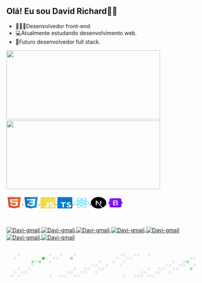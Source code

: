 ## Olá! Eu sou David Richard✌🏽

- 👨🏽‍💻Desenvolvedor front-end.
- 💻Atualmente estudando desenvolvimento web.
- 🔋Futuro desenvolvedor full stack.

<div>
<a href="https://github.com/Davirichard">
  <img height = "180em" width="400" src = "https://github-readme-stats.vercel.app/api?username=Davirichard&show_icons=true&theme=dark&include_all_commits=true&count_private=true" />
  <img height = "180em" width="400" src = "https://github-readme-stats.vercel.app/api/top-langs/?username=Davirichard&layout=compact&langs_count=7&theme=dark" />
</div>
  
  <div style="display: inline_block"><br>
  <img align="center" alt="Davi-HTML" height="30" width="40" src="https://raw.githubusercontent.com/devicons/devicon/master/icons/html5/html5-original.svg">
  <img align="center" alt="Davi-CSS" height="30" width="40" src="https://raw.githubusercontent.com/devicons/devicon/master/icons/css3/css3-original.svg">
  <img align="center" alt="Davi-Js" height="30" width="40" src="https://raw.githubusercontent.com/devicons/devicon/master/icons/javascript/javascript-plain.svg">
  <img align="center" alt="Davi-Ts" height="30" width="40" src="https://raw.githubusercontent.com/devicons/devicon/master/icons/typescript/typescript-plain.svg">
  <img align="center" alt="Davi-React" height="30" width="40" src="https://raw.githubusercontent.com/devicons/devicon/master/icons/react/react-original.svg">
  <img align="center" alt="Davi-Python" height="30" width="40" src="https://raw.githubusercontent.com/devicons/devicon/master/icons/nextjs/nextjs-original.svg">
   <img align="center" alt="Davi-Csharp" height="30" width="40" src="https://raw.githubusercontent.com/devicons/devicon/master/icons/bootstrap/bootstrap-original.svg">
</div>
  
  ##
  
  <div style = "display: inline_block"> <br>
<img align ="center" alt="Davi-gmail" height = "30" width = "100" src="https://img.shields.io/badge/Gmail-D14836?style=for-the-badge&logo=gmail&logoColor=white">
<img align ="center" alt="Davi-gmail" height = "30" width = "100" src="https://img.shields.io/badge/Discord-7289DA?style=for-the-badge&logo=discord&logoColor=white">
<img align ="center" alt="Davi-gmail" height = "30" width = "100" src="https://img.shields.io/badge/Twitch-9146FF?style=for-the-badge&logo=twitch&logoColor=white">
<img align ="center" alt="Davi-gmail" height = "30" width = "100" src="https://img.shields.io/badge/Telegram-2CA5E0?style=for-the-badge&logo=telegram&logoColor=white">
<img align ="center" alt="Davi-gmail" height = "30" width = "100" src="https://img.shields.io/badge/LinkedIn-0077B5?style=for-the-badge&logo=linkedin&logoColor=white">
<img align ="center" alt="Davi-gmail" height = "30" width = "100" src="https://img.shields.io/badge/Instagram-E4405F?style=for-the-badge&logo=instagram&logoColor=white">
<img align ="center" alt="Davi-gmail" height = "30" width = "100" src="https://img.shields.io/badge/Twitter-1DA1F2?style=for-the-badge&logo=twitter&logoColor=white">
</div>

  
  <svg viewBox="-16 -32 880 192" width="880" height="192" xmlns="http://www.w3.org/2000/svg"><desc>Gerado com https://github .com/Platane/snk</desc><style>@keyframes c0{1,4%{fill:var(--c1)}1,42%,to{fill:var(--ce)}}@keyframes c1{56,17% {fill:var(--c2)}56,19%,to{fill:var(--ce)}}@keyframes c2{57,94%{fill:var(--c3)}57,96%,to{fill:var( --ce)}}@keyframes c3{2,46%{fill:var(--c1)}2,48%,to{fill:var(--ce)}}@keyframes c4{57,59%{fill:var(-- c2)}57,61%,to{fill:var(--ce)}}@keyframes c5{8,82%{fill:var(--c1)}8,84%,to{fill:var(--ce)}}@ frames-chave c6{3,52%{fill:var(--c1)}3,54%,to{fill:var(--ce)}}@keyframes c7{3,17%{fill:var(--c1)}3,19%,to {fill:var(--ce)}}@keyframes c8{3,88%{fill:var(--c1)}3,9%,to{fill:var(--ce)}}@keyframes c9{61,12%{fill :var(--c3)}61,14%,to{preencher:var(--ce)}}@quadros-chave ca{4,58%{preencher:var(--c1)}4,6%,to{fill:var(--ce)}}@keyframes cb{5,64%{fill:var(--c1)}5,66%,to{fill:var(--ce )}}@keyframes cc{6%{fill:var(--c1)}6,02%,to{fill:var(--ce)}}@keyframes cd{53,35%{fill:var(--c2)} 53,37%,to{fill:var(--ce)}}@keyframes ce{94,34%{fill:var(--c4)}94,36%,to{fill:var(--ce)}}@keyframes cf{ 51,58%{fill:var(--c2)}51,6%,to{fill:var(--ce)}}@keyframes cg{13,42%{fill:var(--c1)}13,44%,to{preencher: var(--ce)}}@keyframes ch{19,78%{fill:var(--c1)}19,8%,to{fill:var(--ce)}}@keyframes ci{19,42%{fill:var( --c1)}19,44%,to{fill:var(--ce)}}@keyframes cj{66,07%{fill:var(--c3)}66,09%,to{fill:var(--ce)} }@keyframes ck{14,83%{fill:var(--c1)}14,85%,to{fill:var(--ce)}}@keyframes cl{16,95%{fill:var(--c1)}16,97% ,to{fill:var(--ce)}}@keyframes cm{45,22%{fill:var(--c2)}45,24%,to{fill:var(--ce)}}@keyframes cn{41,69% {fill:var(--c2)}41,71%,to{fill:var(--ce)}}@keyframes co{73,49%{fill:var(--c3)}73,51%,to{fill:var(--ce)}}@keyframes cp{73,13%{fill:var(--c3)}73,15%,to{fill:var(--ce )}}@keyframes cq{31,09%{fill:var(--c1)}31,11%,to{fill:var(--ce)}}@keyframes cr{36,74%{fill:var(--c2)} 36,76%,to{fill:var(--ce)}}@keyframes cs{36,03%{fill:var(--c2)}36,05%,to{fill:var(--ce)}}@keyframes ct{ 35,68%{fill:var(--c1)}35,7%,to{fill:var(--ce)}}@keyframes cu{78,44%{fill:var(--c3)}78,46%,to{preencher: var(--ce)}}@keyframes cv{33,56%{fill:var(--c1)}33,58%,to{fill:var(--ce)}}@keyframes cw{34,62%{fill:var( --c1)}34,64%,to{fill:var(--ce)}}@keyframes u0{1,4%{transform:scale(0,1)}1,42%,2,46%{transform:scale(.06,1 )}2,48%,3,17%{transform:scale(.11,1)}3,19%,3,52%{transform:scale(.17,1)}3,54%,3,88%{transform:scale(.22,1)} 3,9%,4,58%{transform:scale(.28,1)}4,6%,5,64%{transform:scale(.33,1)}5,66%,6%{transform:scale(.39,1)}6,02% ,8,82%{transform:scale(.44,1)}13,42%,8.84%{transform:scale(.5,1)}13,44%,14,83%{transform:scale(.56,1)}14,85%,16,95%{transform:scale(.61,1)}16,97%,19,42% {transform:scale(.67,1)}19,44%,19,78%{transform:scale(.72,1)}19,8%,31,09%{transform:scale(.78,1)}31,11%,33,56%{transform :scale(.83,1)}33,58%,34,62%{transform:scale(.89,1)}34,64%,35,68%{transform:scale(.94,1)}35,7%,to{transform:scale( 1,1)}}@keyframes u1{36,03%{transform:scale(0,1)}36,05%,36,74%{transform:scale(.13,1)}36,76%,41,69%{transform:scale(.25 ,1)}41,71%,45,22%{transform:scale(.38,1)}45,24%,51,58%{transform:scale(.5,1)}51,6%,53,35%{transform:scale(.63,1) )}53,37%,56,17%{transform:scale(.75,1)}56,19%,57,59%{transform:scale(.88,1)}57,61%,to{transform:scale(1,1)}}@ quadros-chave u2{57,94%{transform:scale(0,1)}57,96%,61,12%{transform:scale(.17,1)}61,14%,66,07%{transform:scale(.33,1)}66,09%, 73,13%{transform:scale(.5,1)}73,15%,73,49%{transform:scale(.67,1)}73,51%,78,44%{transform:scale(.83,1)}78,46%,to{transform:scale(1,1)}}@keyframes u3{94,34%{transform:scale( 0,1)}94,36%,to{transform:scale(1,1)}}@keyframes s0{0%,99,65%{transform:translate(0,-16px)},35%{transform:translate(0, 0)},71%{transform:translate(16px,0)}1,77%{transform:translate(16px,48px)}3,18%{transform:translate(80px,48px)}3,53%{transform:translate(80px,32px) )}4,59%,54,06%{transform:translate(128px,32px)}6,01%{transform:translate(128px,96px)}6,36%{transform:translate(112px,96px)}7,77%{transform:translate(112px, 32px)}8,83%{transform:translate(64px,32px)}9,19%{transform:translate(64px,48px)}13,07%{transform:translate(240px,48px)}13,43%{transform:translate(240px,64px) }14,13%{transform:translate(272px,64px)}14,49%{transform:translate(272px,80px)}16,25%{transform:translate(352px,80px)}17,67%{transform:translate(352px,16px)}19 .43%{transform:translate(272px,16px)}19,79%{transform:translate(272px,0)}29,68%{transform:translate(720px,0)}31,1%{transform:translate(720px,64px)}32,16% ,36,4%{transform:translate(768px,64px)}32,51%{transform:translate(768px,48px)}33,22%{transform:translate(800px,48px)}33,57%,78.09%{transform:translate(800px,32px) )}33,92%{transform:translate(816px,32px)}34,63%{transform:translate(816px,64px)}34,98%{transform:translate(800px,64px)}35,34%{transform:translate(800px,80px)} 35,69%{transform:translate(784px,80px)}36,04%{transform:translate(784px,64px)}36,75%{transform:translate(768px,80px)}37,1%{transform:translate(752px,80px)}37,46% {transform:translate(752px,64px)}41,34%{transform:translate(576px,64px)}41,7%{transform:translate(576px,48px)}44,88%{transform:translate(432px,48px)}45,23%{transform :translate(432px,64px)}45,58%{transform:translate(416px,64px)}45,94%{transform:translate(416px,48px)}51,24%{transform:translate(176px,48px)}51,59%{transform:translate(176px,64px)}51,94%{transform:translate(160px,64px) }53%{transform:translate(160px,16px)}53,71%{transform:translate(128px,16px)}56,18%{transform:translate(32px,32px)}56,54%{transform:translate(32px,48px)}56,89 %{transform:translate(48px,48px)}57,6%{transform:translate(48px,80px)}57,95%{transform:translate(32px,80px)}58,3%{transform:translate(32px,64px)}60,07%{ transform:translate(112px,64px)}61,13%{transform:translate(112px,16px)}65,02%{transform:translate(288px,16px)}66,08%{transform:translate(288px,64px)}72,79%{transform: translate(592px,64px)}73,5%{transform:translate(592px,32px)}78,45%{transform:translate(800px,16px)}92,93%{transform:translate(144px,16px)}94,35%{transform:translate( 144px,80px)}95,41%{transform:translate(96px,80px)}96.47%{transform:translate(96px,32px)}97,53%{transform:translate(48px,32px)}98,59%{transform:translate(48px,-16px)}}@keyframes s1{0%,99.65%{transform: translate(16px,-16px)}.35%{transform:translate(0,-16px)}.71%{transform:translate(0,0)}1.06%{transform:translate(16px,0)}2.12%{ transform:translate(16px,48px)}3,53%{transform:translate(80px,48px)}3,89%{transform:translate(80px,32px)}4,95%,54.42%{transform:translate(128px,32px)}6,36% {transform:translate(128px,96px)}6,71%{transform:translate(112px,96px)}8,13%{transform:translate(112px,32px)}9,19%{transform:translate(64px,32px)}9,54%{transform :translate(64px,48px)}13,43%{transform:translate(240px,48px)}13,78%{transform:translate(240px,64px)}14,49%{transform:translate(272px,64px)}14,84%{transform:translate (272px,80px)}16,61%{transform:translate(352px,80px)}18,02%{transform:translate(352px,16px)}19.79%{transform:translate(272px,16px)}20,14%{transform:translate(272px,0)}30,04%{transform:translate(720px,0)}31,45%{transform:translate(720px,64px)}32,51% ,36,75%{transform:translate(768px,64px)}32,86%{transform:translate(768px,48px)}33,57%{transform:translate(800px,48px)}33,92%,78.45%{transform:translate(800px,32px) )}34,28%{transform:translate(816px,32px)}34,98%{transform:translate(816px,64px)}35,34%{transform:translate(800px,64px)}35,69%{transform:translate(800px,80px)} 36,04%{transform:translate(784px,80px)}36,4%{transform:translate(784px,64px)}37,1%{transform:translate(768px,80px)}37,46%{transform:translate(752px,80px)}37,81% {transform:translate(752px,64px)}41,7%{transform:translate(576px,64px)}42,05%{transform:translate(576px,48px)}45,23%{transform:translate(432px,48px)}45,58%{transform :translate(432px,64px)}45,94%{transform:translate(416px,64px)}46,29%{transform:translate(416px,48px)}51,59%{transform:translate(176px,48px)}51,94%{transform:translate(176px,64px)}52,3%{transform:translate(160px,64px) }53,36%{transform:translate(160px,16px)}54,06%{transform:translate(128px,16px)}56,54%{transform:translate(32px,32px)}56,89%{transform:translate(32px,48px)}57.24 %{transform:translate(48px,48px)}57,95%{transform:translate(48px,80px)}58,3%{transform:translate(32px,80px)}58,66%{transform:translate(32px,64px)}60,42%{ transform:translate(112px,64px)}61,48%{transform:translate(112px,16px)}65,37%{transform:translate(288px,16px)}66,43%{transform:translate(288px,64px)}73,14%{transform: translate(592px,64px)}73,85%{transform:translate(592px,32px)}78,8%{transform:translate(800px,16px)}93,29%{transform:translate(144px,16px)}94,7%{transform:translate( 144px,80px)}95,76%{transform:translate(96px,80px)}96.82%{transform:translate(96px,32px)}97,88%{transform:translate(48px,32px)}98,94%{transform:translate(48px,-16px)}}@keyframes s2{0%,99.65%{transform: translate(32px,-16px)},71%{transform:translate(0,-16px)}1,06%{transform:translate(0,0)}1,41%{transform:translate(16px,0)}2,47%{transform :translate(16px,48px)}3,89%{transform:translate(80px,48px)}4,24%{transform:translate(80px,32px)}5,3%,54.77%{transform:translate(128px,32px)}6,71%{ transform:translate(128px,96px)}7,07%{transform:translate(112px,96px)}8,48%{transform:translate(112px,32px)}9,54%{transform:translate(64px,32px)}9,89%{transform: translate(64px,48px)}13,78%{transform:translate(240px,48px)}14,13%{transform:translate(240px,64px)}14,84%{transform:translate(272px,64px)}15,19%{transform:translate( 272px,80px)}16,96%{transform:translate(352px,80px)}18,37%{transform:translate(352px,16px)}20.14%{transform:translate(272px,16px)}20,49%{transform:translate(272px,0)}30,39%{transform:translate(720px,0)}31,8%{transform:translate(720px,64px)}32,86% ,37,1%{transform:translate(768px,64px)}33,22%{transform:translate(768px,48px)}33,92%{transform:translate(800px,48px)}34,28%,78,8%{transform:translate(800px,32px) )}34,63%{transform:translate(816px,32px)}35,34%{transform:translate(816px,64px)}35,69%{transform:translate(800px,64px)}36,04%{transform:translate(800px,80px)} 36,4%{transform:translate(784px,80px)}36,75%{transform:translate(784px,64px)}37,46%{transform:translate(768px,80px)}37,81%{transform:translate(752px,80px)}38,16% {transform:translate(752px,64px)}42,05%{transform:translate(576px,64px)}42,4%{transform:translate(576px,48px)}45,58%{transform:translate(432px,48px)}45,94%{transform :translate(432px,64px)}46,29%{transform:translate(416px,64px)}46,64%{transform:translate(416px,48px)}51,94%{transform:translate(176px,48px)}52,3%{transform:translate(176px,64px)}52,65%{transform:translate(160px,64px) }53,71%{transform:translate(160px,16px)}54,42%{transform:translate(128px,16px)}56,89%{transform:translate(32px,32px)}57,24%{transform:translate(32px,48px)}57,6 %{transform:translate(48px,48px)}58,3%{transform:translate(48px,80px)}58,66%{transform:translate(32px,80px)}59,01%{transform:translate(32px,64px)}60,78%{ transform:translate(112px,64px)}61,84%{transform:translate(112px,16px)}65,72%{transform:translate(288px,16px)}66,78%{transform:translate(288px,64px)}73,5%{transform: translate(592px,64px)}74,2%{transform:translate(592px,32px)}79,15%{transform:translate(800px,16px)}93,64%{transform:translate(144px,16px)}95,05%{transform:translate( 144px,80px)}96,11%{transform:translate(96px,80px)}97.17%{transform:translate(96px,32px)}98,23%{transform:translate(48px,32px)}99,29%{transform:translate(48px,-16px)}}@keyframes s3{0%,99,65%{transform: translate(48px,-16px)}1,06%{transform:translate(0,-16px)}1,41%{transform:translate(0,0)}1,77%{transform:translate(16px,0)}2,83%{transform: translate(16px,48px)}4,24%{transform:translate(80px,48px)}4,59%{transform:translate(80px,32px)}5,65%,55.12%{transform:translate(128px,32px)}7,07%{transform :translate(128px,96px)}7,42%{transform:translate(112px,96px)}8,83%{transform:translate(112px,32px)}9,89%{transform:translate(64px,32px)}10,25%{transform:translate (64px,48px)}14,13%{transform:translate(240px,48px)}14,49%{transform:translate(240px,64px)}15,19%{transform:translate(272px,64px)}15,55%{transform:translate(272px) ,80px)}17,31%{transform:translate(352px,80px)}18,73%{transform:translate(352px,16px)}20.49%{transform:translate(272px,16px)}20,85%{transform:translate(272px,0)}30,74%{transform:translate(720px,0)}32,16%{transform:translate(720px,64px)}33,22% ,37,46%{transform:translate(768px,64px)}33,57%{transform:translate(768px,48px)}34,28%{transform:translate(800px,48px)}34,63%,79.15%{transform:translate(800px,32px) )}34,98%{transform:translate(816px,32px)}35,69%{transform:translate(816px,64px)}36,04%{transform:translate(800px,64px)}36,4%{transform:translate(800px,80px)} 36,75%{transform:translate(784px,80px)}37,1%{transform:translate(784px,64px)}37,81%{transform:translate(768px,80px)}38,16%{transform:translate(752px,80px)}38,52% {transform:translate(752px,64px)}42,4%{transform:translate(576px,64px)}42,76%{transform:translate(576px,48px)}45,94%{transform:translate(432px,48px)}46,29%{transform :translate(432px,64px)}46,64%{transform:translate(416px,64px)}47%{transform:translate(416px,48px)}52,3%{transform:translate(176px,48px)}52,65%{transform:translate(176px,64px)}53%{transform:translate(160px,64px) }54,06%{transform:translate(160px,16px)}54,77%{transform:translate(128px,16px)}57,24%{transform:translate(32px,32px)}57,6%{transform:translate(32px,48px)}57,95 %{transform:translate(48px,48px)}58,66%{transform:translate(48px,80px)}59,01%{transform:translate(32px,80px)}59,36%{transform:translate(32px,64px)}61,13%{ transform:translate(112px,64px)}62,19%{transform:translate(112px,16px)}66,08%{transform:translate(288px,16px)}67,14%{transform:translate(288px,64px)}73,85%{transform: translate(592px,64px)}74,56%{transform:translate(592px,32px)}79,51%{transform:translate(800px,16px)}93,99%{transform:translate(144px,16px)}95,41%{transform:translate( 144px,80px)}96,47%{transform:translate(96px,80px)}97.53%{transform:translate(96px,32px)}98,59%{transform:translate(48px,32px)}}:root{--cb:#1b1f230a;--cs:purple;--ce:#ebedf0;-- c0:#ebedf0;--c1:#9be9a8;--c2:#40c463;--c3:#30a14e;--c4:#216e39}@media (preferes-color-scheme:dark){:root{-- cb:#1b1f230a;--cs:purple;--ce:#161b22;--c1:#01311f;--c2:#034525;--c3:#0f6d31;--c4:#00c647}}.c{ renderização de forma:geometricPrecision;fill:var(--ce);stroke-width:1px;stroke:var(--cb);animation:none 28300ms linear infinito}.c.c0{fill:var(--c1) ;animation-name:c0}.c.c1{fill:var(--c2);animation-name:c1}.c.c2{fill:var(--c3);animation-name:c2}.c. c3{preencher:var(--c1);nome-animação:c3}.c.c4{preencher:var(--c2);nome-animação:c4}.c.c5{preencher:var(--c1) ;nome-animação:c5}.c.c6,.c.c7,.c.c8{fill:var(--c1);nome-animação:c6}.c.c7,.c.c8{nome-animação :c7}.c.c8{animation-name:c8}.c.c9{fill:var(--c3);animation-name:c9}.c.ca,.c.cb,.c.cc{fill :var(--c1);animação-name:ca}.c.cb,.c.cc{animation-name:cb}.c.cc{animation-name:cc}.c.cd{fill:var(--c2);animation-name :cd}.c.ce{fill:var(--c4);animation-name:ce}.c.cf{fill:var(--c2);animation-name:cf}.c.cg,.c .ch,.c.ci{fill:var(--c1);animation-name:cg}.c.ch,.c.ci{animation-name:ch}.c.ci{animation-name:ci} .c.cj{preencher:var(--c3);nome-animação:cj}.c.ck,.c.cl{preencher:var(--c1);nome-animação:ck}.c.cl{ nome-da-animação:cl}.c.cm,.c.cn{fill:var(--c2);nome-animação:cm}.c.cn{nome-animação:cn}.c.co,.c. cp{fill:var(--c3);animation-name:co}.c.cp{animation-name:cp}.c.cq{fill:var(--c1);animation-name:cq}.c .cr,.c.cs{fill:var(--c2);animation-name:cr}.c.cs{animation-name:cs}.c.ct{fill:var(--c1);animation- name:ct}.c.cu{fill:var(--c3);animation-name:cu}.c.cv,.c.cw{fill:var(--c1);animation-name:cv}. c.cw{animation-name:cw}.s,.u{animation:nenhum linear 28300ms infinito}.u,.u.u0{transform-origin:0 0}.u{transform:scale(0,1)}.u.u0{fill:var(--c1);animation-name:u0}.u.u1{fill:var( --c2);animation-name:u1;transform-origin:462.5px 0}.u.u2{fill:var(--c3);animation-name:u2;transform-origin:668.1px 0}.u. u3{fill:var(--c4);animation-name:u3;transform-origin:822.3px 0}.s{shape-rendering:geometricPrecision;fill:var(--cs)}.s.s0{transform: translate(0,-16px);animation-name:s0}.s.s1{transform:translate(16px,-16px);animation-name:s1}.s.s2{transform:translate(32px,-16px); nome-da-animação:s2}.s.s3{transform:translate(48px,-16px);nome-animação:s3}</style><rect class="c" x="2" y="2" rx= "2" ry="2" largura="12" altura="12"/><rect class="c" x="2" y="18" rx="2" ry="2" largura=" 12" altura="12"/><rect class="c" x="2" y="34" rx="2" ry="2" largura="12" altura="12"/><rect class="c" x="2 " y="50" rx="2" ry="2" largura="12" altura="12"/><rect class="c" x="2" y="66" rx="2" ry="2" largura="12" altura="12"/><rect class="c" x="2" y="82" rx="2" ry="2" largura="12" altura ="12"/><rect class="c" x="2" y="98" rx="2" ry="2" width="12" height="12"/><rect class=" c" x="18" y="2" rx="2" ry="2" largura="12" altura="12"/><rect class="c" x="18" y="18" rx="2" ry="2" width="12" height="12"/><rect class="c c0" x=" 18" y="34" rx="2" ry="2" largura="12" altura="12"/><rect class="c" x="18" y="50" rx="2 " ry="2" largura="12" altura="12"/><rect class="c" x="18" y="66" rx="2" ry="2" largura="12" height="12"/><rect class="c" x="18" y="82" rx="2" ry="2" width="12" height="12"/><rect class= "c" x="18" y="98" rx="2" ry="2" largura="12" altura="12"/><rect class="c" x="34" y="2" rx="2" ry="2" width="12" height="12"/><rect class="c" x="34" y="18" rx="2" ry="2" largura="12" altura="12"/><rect class="c c1" x="34" y="34" rx="2" ry="2" largura="12" altura="12"/><rect class="c" x="34" y="50" rx="2" ry="2" largura ="12" height="12"/><rect class="c" x="34" y="66" rx="2" ry="2" width="12" height="12"/> <rect class="c c2" x="34" y="82" rx="2" ry="2" largura="12"height="12"/><rect class="c" x="34" y="98" rx="2" ry="2" width="12" height="12"/><rect class= "c" x="50" y="2" rx="2" ry="2" largura="12" altura="12"/><rect class="c" x="50" y=" 18" rx="2" ry="2" largura="12" altura="12"/><rect class="c" x="50" y="34" rx="2" ry="2 " largura="12" altura="12"/><rect class="c c3" x="50" y="50" rx="2" ry="2" largura="12" altura="12 "/><rect class="c" x="50" y="66" rx="2" ry="2" largura="12" height="12"/><rect class="c c4" x="50" y="82" rx="2" ry="2" width="12" height="12"/>< rect class="c" x="50" y="98" rx="2" ry="2" width="12" height="12"/><rect class="c" x="66" y="2" rx="2" ry="2" largura="12" altura="12"/><rect class="c" x="66" y="18" rx="2" ry ="2" largura="12" altura="12"/><rect class="c c5" x="66" y="34" rx="2" ry="2" largura="12" altura ="12"/><rect class="c" x="66" y="50" rx="2" ry="2"largura="12" altura="12"/><rect class="c" x="66" y="66" rx="2" ry="2" largura="12" altura="12"/ ><rect class="c" x="66" y="82" rx="2" ry="2" width="12" height="12"/><rect class="c" x=" 66" y="98" rx="2" ry="2" largura="12" altura="12"/><rect class="c" x="82" y="2" rx="2 " ry="2" largura="12" altura="12"/><rect class="c" x="82" y="18" rx="2" ry="2" largura="12" height="12"/><rect class="c c6" x="82" y="34" rx="2" ry="2" largura="12" altura="12"/><rect class="c c7" x="82" y="50" rx="2" ry="2" largura="12" altura=" 12"/><rect class="c" x="82" y="66" rx="2" ry="2" width="12" height="12"/><rect class="c" x="82" y="82" rx="2" ry="2" largura="12" altura="12"/><rect class="c" x="82" y="98" rx ="2" ry="2" largura="12" altura="12"/><rect class="c" x="98" y="2" rx="2" ry="2" largura= "12" altura="12"/><rect class="c" x="98" y="18" rx="2"ry="2" width="12" height="12"/><rect class="c c8" x="98" y="34" rx="2" ry="2" width="12" height="12"/><rect class="c" x="98" y="50" rx="2" ry="2" width="12" height="12"/><rect class= "c" x="98" y="66" rx="2" ry="2" largura="12" altura="12"/><rect class="c" x="98" y=" 82" rx="2" ry="2" largura="12" altura="12"/><rect class="c" x="98" y="98" rx="2" ry="2 " largura="12" altura="12"/><rect class="c" x="114" y="2" rx="2" ry="2" largura="12" altura="12"/><rect class="c c9" x="114" y="18" rx="2" ry="2" largura=" 12" height="12"/><rect class="c" x="114" y="34" rx="2" ry="2" width="12" height="12"/><rect class="c" x="114" y="50" rx="2" ry="2" largura="12" altura="12"/><rect class="c" x="114" y ="66" rx="2" ry="2" largura="12" altura="12"/><rect class="c" x="114" y="82" rx="2" ry= "2" largura="12" altura="12"/><rect class="c" x="114" y="98" rx="2" ry="2" largura="12" altura="12"/><rect class="c" x="130" y="2" rx="2" ry="2 " largura="12" altura="12"/><rect class="c" x="130" y="18" rx="2" ry="2" largura="12" altura="12" /><rect class="c ca" x="130" y="34" rx="2" ry="2" width="12" height="12"/><rect class="c" x ="130" y="50" rx="2" ry="2" largura="12" altura="12"/><rect class="c" x="130" y="66" rx= "2" ry="2" largura="12" altura="12"/><rect class="c cb" x="130" y="82" rx="2" ry="2" largura="12" altura="12"/><rect class="c cc" x="130" y="98" rx=" 2" ry="2" largura="12" altura="12"/><rect class="c" x="146" y="2" rx="2" ry="2" largura="12 " height="12"/><rect class="c cd" x="146" y="18" rx="2" ry="2" width="12" height="12"/><rect class="c" x="146" y="34" rx="2" ry="2" largura="12" altura="12"/><rect class="c" x="146" y ="50" rx="2" ry="2" largura="12" altura="12"/><rect class="c" x="146" y="66" rx="2" ry="2" largura="12" altura="12"/><rect class="c ce" x="146" y=" 82" rx="2" ry="2" largura="12" altura="12"/><rect class="c" x="146" y="98" rx="2" ry="2 " largura="12" altura="12"/><rect class="c" x="162" y="2" rx="2" ry="2" largura="12" altura="12" /><rect class="c" x="162" y="18" rx="2" ry="2" width="12" height="12"/><rect class="c" x= "162" y="34" rx="2" ry="2" largura="12" altura="12"/><rect class="c" x="162" y="50" rx="2" ry="2" largura="12" height="12"/><rect class="c" x="162" y="66" rx="2" ry="2" largura="12" altura="12"/><rect class="c" x="162" y="82" rx="2" ry ="2" largura="12" altura="12"/><rect class="c" x="162" y="98" rx="2" ry="2" largura="12" altura= "12"/><rect class="c" x="178" y="2" rx="2" ry="2" width="12" height="12"/><rect class="c " x="178" y="18" rx="2" ry="2" largura="12" altura="12"/><rect class="c" x="178" y="34" rx="2" ry="2" width="12" height="12"/><rect class="c" x= "178" y="50" rx="2" ry="2" largura="12" altura="12"/><rect class="c cf" x="178" y="66" rx= "2" ry="2" largura="12" altura="12"/><rect class="c" x="178" y="82" rx="2" ry="2" largura=" 12" height="12"/><rect class="c" x="178" y="98" rx="2" ry="2" width="12" height="12"/><rect class="c" x="194" y="2" rx="2" ry="2" largura="12"height="12"/><rect class="c" x="194" y="18" rx="2" ry="2" width="12" height="12"/><rect class= "c" x="194" y="34" rx="2" ry="2" largura="12" altura="12"/><rect class="c" x="194" y=" 50" rx="2" ry="2" largura="12" altura="12"/><rect class="c" x="194" y="66" rx="2" ry="2 " largura="12" altura="12"/><rect class="c" x="194" y="82" rx="2" ry="2" largura="12" altura="12" /><rect class="c" x="194" y="98" rx="2" ry="2"largura="12" altura="12"/><rect class="c" x="210" y="2" rx="2" ry="2" largura="12" altura="12"/ ><rect class="c" x="210" y="18" rx="2" ry="2" width="12" height="12"/><rect class="c" x=" 210" y="34" rx="2" ry="2" largura="12" altura="12"/><rect class="c" x="210" y="50" rx="2 " ry="2" largura="12" altura="12"/><rect class="c" x="210" y="66" rx="2" ry="2" largura="12" height="12"/><rect class="c" x="210" y="82" rx="2"ry="2" largura="12" altura="12"/><rect class="c" x="210" y="98" rx="2" ry="2" largura="12" altura ="12"/><rect class="c" x="226" y="2" rx="2" ry="2" width="12" height="12"/><rect class=" c" x="226" y="18" rx="2" ry="2" largura="12" altura="12"/><rect class="c" x="226" y="34 " rx="2" ry="2" largura="12" altura="12"/><rect class="c" x="226" y="50" rx="2" ry="2" largura="12" altura="12"/><rect class="c" x="226" y="66"rx="2" ry="2" largura="12" altura="12"/><rect class="c" x="226" y="82" rx="2" ry="2" largura ="12" height="12"/><rect class="c" x="226" y="98" rx="2" ry="2" width="12" height="12"/> <rect class="c" x="242" y="2" rx="2" ry="2" largura="12" altura="12"/><rect class="c" x="242 " y="18" rx="2" ry="2" largura="12" altura="12"/><rect class="c" x="242" y="34" rx="2" ry="2" largura="12" altura="12"/><rect class="c" x="242"y="50" rx="2" ry="2" largura="12" altura="12"/><rect class="c cg" x="242" y="66" rx="2" ry="2" largura="12" altura="12"/><rect class="c" x="242" y="82" rx="2" ry="2" largura="12" altura ="12"/><rect class="c" x="242" y="98" rx="2" ry="2" width="12" height="12"/><rect class=" c" x="258" y="2" rx="2" ry="2" largura="12" altura="12"/><rect class="c" x="258" y="18 " rx="2" ry="2" largura="12" altura="12"/><rect class="c"x="258" y="34" rx="2" ry="2" largura="12" altura="12"/><rect class="c" x="258" y="50" rx ="2" ry="2" largura="12" altura="12"/><rect class="c" x="258" y="66" rx="2" ry="2" largura= "12" height="12"/><rect class="c" x="258" y="82" rx="2" ry="2" width="12" height="12"/>< rect class="c" x="258" y="98" rx="2" ry="2" largura="12" height="12"/><rect class="c ch" x="274 " y="2" rx="2" ry="2" largura="12" altura="12"/><rect class="c ci" x="274" y="18" rx="2" ry="2" width="12" height="12"/><rect class="c" x="274 " y="34" rx="2" ry="2" largura="12" altura="12"/><rect class="c" x="274" y="50" rx="2" ry="2" largura="12" altura="12"/><rect class="c" x="274" y="66" rx="2" ry="2" largura="12" altura ="12"/><rect class="c" x="274" y="82" rx="2" ry="2" width="12" height="12"/><rect class=" c" x="274" y="98" rx="2" ry="2" largura="12" altura="12"/><rect class="c" x="290" y="2" rx="2" ry="2" width="12" height="12"/><rect class="c" x="290" y="18" rx="2" ry="2" largura="12" altura="12"/><rect class="c" x="290" y="34" rx ="2" ry="2" largura="12" altura="12"/><rect class="c" x="290" y="50" rx="2" ry="2" largura= "12" height="12"/><rect class="c cj" x="290" y="66" rx="2" ry="2" width="12" height="12"/> <rect class="c ck" x="290" y="82" rx="2" ry="2" largura="12" height="12"/><rect class="c" x="290" y="98" rx="2" ry="2" width="12" height="12"/><rect class="c" x="306" y="2" rx="2" ry="2" largura="12" altura="12"/><rect class="c" x="306" y ="18" rx="2" ry="2" largura="12" altura="12"/><rect class="c" x="306" y="34" rx="2" ry= "2" largura="12" altura="12"/><rect class="c" x="306" y="50" rx="2" ry="2" largura="12" altura=" 12"/><rect class="c" x="306" y="66" rx="2" ry="2"largura="12" altura="12"/><rect class="c" x="306" y="82" rx="2" ry="2" largura="12" altura="12"/ ><rect class="c" x="306" y="98" rx="2" ry="2" width="12" height="12"/><rect class="c" x=" 322" y="2" rx="2" ry="2" largura="12" altura="12"/><rect class="c" x="322" y="18" rx="2 " ry="2" largura="12" altura="12"/><rect class="c" x="322" y="34" rx="2" ry="2" largura="12" height="12"/><rect class="c" x="322" y="50" rx="2"ry="2" largura="12" altura="12"/><rect class="c" x="322" y="66" rx="2" ry="2" largura="12" altura ="12"/><rect class="c" x="322" y="82" rx="2" ry="2" width="12" height="12"/><rect class=" c" x="322" y="98" rx="2" ry="2" largura="12" altura="12"/><rect class="c" x="338" y="2 " rx="2" ry="2" largura="12" altura="12"/><rect class="c" x="338" y="18" rx="2" ry="2" largura="12" altura="12"/><rect class="c" x="338" y="34"rx="2" ry="2" largura="12" altura="12"/><rect class="c" x="338" y="50" rx="2" ry="2" largura ="12" height="12"/><rect class="c" x="338" y="66" rx="2" ry="2" width="12" height="12"/> <rect class="c" x="338" y="82" rx="2" ry="2" width="12" height="12"/><rect class="c" x="338 " y="98" rx="2" ry="2" largura="12" altura="12"/><rect class="c" x="354" y="2" rx="2" ry="2" largura="12" altura="12"/><rect class="c" x="354"y="18" rx="2" ry="2" largura="12" altura="12"/><rect class="c" x="354" y="34" rx="2" ry ="2" largura="12" altura="12"/><rect class="c cl" x="354" y="50" rx="2" ry="2" largura="12" altura ="12"/><rect class="c" x="354" y="66" rx="2" ry="2" width="12" height="12"/><rect class=" c" x="354" y="82" rx="2" ry="2" largura="12" altura="12"/><rect class="c" x="354" y="98 " rx="2" ry="2" largura="12" altura="12"/><rect class="c"x="370" y="2" rx="2" ry="2" largura="12" altura="12"/><rect class="c" x="370" y="18" rx ="2" ry="2" largura="12" altura="12"/><rect class="c" x="370" y="34" rx="2" ry="2" largura= "12" height="12"/><rect class="c" x="370" y="50" rx="2" ry="2" width="12" height="12"/>< rect class="c" x="370" y="66" rx="2" ry="2" largura="12" height="12"/><rect class="c" x="370" y="82" rx="2" ry="2" largura="12" altura="12"/><rect class="c" x="370" y="98" rx="2" ry="2" largura="12" height="12"/><rect class="c" x="386" y="2" rx="2" ry="2" largura="12" altura="12"/><rect class="c" x="386" y="18" rx="2" ry ="2" largura="12" altura="12"/><rect class="c" x="386" y="34" rx="2" ry="2" largura="12" altura= "12"/><rect class="c" x="386" y="50" rx="2" ry="2" width="12" height="12"/><rect class="c " x="386" y="66" rx="2" ry="2" largura="12" altura="12"/><rect class="c" x="386" y="82" rx="2" ry="2" width="12" height="12"/><rect class="c" x= "386" y="98" rx="2" ry="2" largura="12" altura="12"/><rect class="c" x="402" y="2" rx=" 2" ry="2" largura="12" altura="12"/><rect class="c" x="402" y="18" rx="2" ry="2" largura="12 " height="12"/><rect class="c" x="402" y="34" rx="2" ry="2" width="12" height="12"/><rect class ="c" x="402" y="50" rx="2" ry="2" largura="12"height="12"/><rect class="c" x="402" y="66" rx="2" ry="2" width="12" height="12"/><rect class= "c" x="402" y="82" rx="2" ry="2" largura="12" altura="12"/><rect class="c" x="402" y=" 98" rx="2" ry="2" largura="12" altura="12"/><rect class="c" x="418" y="2" rx="2" ry="2 " largura="12" altura="12"/><rect class="c" x="418" y="18" rx="2" ry="2" largura="12" altura="12" /><rect class="c" x="418" y="34" rx="2" ry="2"largura="12" altura="12"/><rect class="c" x="418" y="50" rx="2" ry="2" largura="12" altura="12"/ ><rect class="c" x="418" y="66" rx="2" ry="2" width="12" height="12"/><rect class="c" x=" 418" y="82" rx="2" ry="2" largura="12" altura="12"/><rect class="c" x="418" y="98" rx="2 " ry="2" largura="12" altura="12"/><rect class="c" x="434" y="2" rx="2" ry="2" largura="12" height="12"/><rect class="c" x="434" y="18" rx="2"ry="2" largura="12" altura="12"/><rect class="c" x="434" y="34" rx="2" ry="2" largura="12" altura ="12"/><rect class="c" x="434" y="50" rx="2" ry="2" width="12" height="12"/><rect class=" c cm" x="434" y="66" rx="2" ry="2" largura="12" altura="12"/><rect class="c" x="434" y=" 82" rx="2" ry="2" largura="12" altura="12"/><rect class="c" x="434" y="98" rx="2" ry="2 " largura="12" altura="12"/><rect class="c" x="450" ​​y="2"rx="2" ry="2" largura="12" altura="12"/><rect class="c" x="450" ​​y="18" rx="2" ry="2" largura ="12" height="12"/><rect class="c" x="450" ​​y="34" rx="2" ry="2" width="12" height="12"/> <rect class="c" x="450" ​​y="50" rx="2" ry="2" width="12" height="12"/><rect class="c" x="450 " y="66" rx="2" ry="2" largura="12" altura="12"/><rect class="c" x="450" ​​y="82" rx="2" ry="2" largura="12" altura="12"/><rect class="c" x="450"y="98" rx="2" ry="2" largura="12" altura="12"/><rect class="c" x="466" y="2" rx="2" ry ="2" largura="12" altura="12"/><rect class="c" x="466" y="18" rx="2" ry="2" largura="12" altura= "12"/><rect class="c" x="466" y="34" rx="2" ry="2" width="12" height="12"/><rect class="c " x="466" y="50" rx="2" ry="2" largura="12" altura="12"/><rect class="c" x="466" y="66" rx="2" ry="2" largura="12" altura="12"/><rect class="c" x="466" y="82" rx="2" ry="2" largura="12" altura="12"/><rect class="c" x="466" y="98" rx="2 " ry="2" largura="12" altura="12"/><rect class="c" x="482" y="2" rx="2" ry="2" largura="12" height="12"/><rect class="c" x="482" y="18" rx="2" ry="2" width="12" height="12"/><rect class= "c" x="482" y="34" rx="2" ry="2" largura="12" altura="12"/><rect class="c" x="482" y=" 50" rx="2" ry="2" largura="12" altura="12"/><rect class="c"x="482" y="66" rx="2" ry="2" largura="12" altura="12"/><rect class="c" x="482" y="82" rx ="2" ry="2" largura="12" altura="12"/><rect class="c" x="482" y="98" rx="2" ry="2" largura= "12" height="12"/><rect class="c" x="498" y="2" rx="2" ry="2" width="12" height="12"/>< rect class="c" x="498" y="18" rx="2" ry="2" largura="12" height="12"/><rect class="c" x="498" y="34" rx="2" ry="2" largura="12" altura="12"/><rect class="c" x="498" y="50" rx="2" ry="2" width="12" height="12"/><rect class="c" x="498" y="66" rx="2" ry="2" largura="12" altura="12"/><rect class="c" x="498" y="82" rx="2" ry ="2" largura="12" altura="12"/><rect class="c" x="498" y="98" rx="2" ry="2" largura="12" altura= "12"/><rect class="c" x="514" y="2" rx="2" ry="2" width="12" height="12"/><rect class="c " x="514" y="18" rx="2" ry="2" largura="12" altura="12"/><rect class="c" x="514" y="34" rx="2" ry="2" width="12" height="12"/><rect class="c" x= "514" y="50" rx="2" ry="2" largura="12" altura="12"/><rect class="c" x="514" y="66" rx=" 2" ry="2" largura="12" altura="12"/><rect class="c" x="514" y="82" rx="2" ry="2" largura="12 " height="12"/><rect class="c" x="514" y="98" rx="2" ry="2" width="12" height="12"/><rect class ="c" x="530" y="2" rx="2" ry="2" largura="12"height="12"/><rect class="c" x="530" y="18" rx="2" ry="2" width="12" height="12"/><rect class= "c" x="530" y="34" rx="2" ry="2" largura="12" altura="12"/><rect class="c" x="530" y=" 50" rx="2" ry="2" largura="12" altura="12"/><rect class="c" x="530" y="66" rx="2" ry="2 " largura="12" altura="12"/><rect class="c" x="530" y="82" rx="2" ry="2" largura="12" altura="12" /><rect class="c" x="530" y="98" rx="2" ry="2"largura="12" altura="12"/><rect class="c" x="546" y="2" rx="2" ry="2" largura="12" altura="12"/ ><rect class="c" x="546" y="18" rx="2" ry="2" width="12" height="12"/><rect class="c" x=" 546" y="34" rx="2" ry="2" largura="12" altura="12"/><rect class="c" x="546" y="50" rx="2 " ry="2" largura="12" altura="12"/><rect class="c" x="546" y="66" rx="2" ry="2" largura="12" height="12"/><rect class="c" x="546" y="82" rx="2"ry="2" largura="12" altura="12"/><rect class="c" x="546" y="98" rx="2" ry="2" largura="12" altura ="12"/><rect class="c" x="562" y="2" rx="2" ry="2" width="12" height="12"/><rect class=" c" x="562" y="18" rx="2" ry="2" largura="12" altura="12"/><rect class="c" x="562" y="34 " rx="2" ry="2" largura="12" altura="12"/><rect class="c" x="562" y="50" rx="2" ry="2" largura="12" altura="12"/><rect class="c" x="562" y="66"rx="2" ry="2" largura="12" altura="12"/><rect class="c" x="562" y="82" rx="2" ry="2" largura ="12" height="12"/><rect class="c" x="562" y="98" rx="2" ry="2" width="12" height="12"/> <rect class="c" x="578" y="2" rx="2" ry="2" width="12" height="12"/><rect class="c" x="578 " y="18" rx="2" ry="2" largura="12" altura="12"/><rect class="c" x="578" y="34" rx="2" ry="2" largura="12" altura="12"/><rect class="c cn" x="578"y="50" rx="2" ry="2" largura="12" altura="12"/><rect class="c" x="578" y="66" rx="2" ry ="2" largura="12" altura="12"/><rect class="c" x="578" y="82" rx="2" ry="2" largura="12" altura= "12"/><rect class="c" x="578" y="98" rx="2" ry="2" width="12" height="12"/><rect class="c " x="594" y="2" rx="2" ry="2" largura="12" altura="12"/><rect class="c" x="594" y="18" rx="2" ry="2" largura="12" altura="12"/><rect class="c co"x="594" y="34" rx="2" ry="2" largura="12" altura="12"/><rect class="c cp" x="594" y="50" rx="2" ry="2" largura="12" altura="12"/><rect class="c" x="594" y="66" rx="2" ry="2" largura ="12" height="12"/><rect class="c" x="594" y="82" rx="2" ry="2" width="12" height="12"/> <rect class="c" x="594" y="98" rx="2" ry="2" width="12" height="12"/><rect class="c" x="610 " y="2" rx="2" ry="2" largura="12" altura="12"/><rect class="c" x="610" y="18" rx="2" ry="2" largura="12" height="12"/><rect class="c" x="610" y="34" rx="2" ry="2" largura="12" altura="12"/><rect class="c" x="610" y="50" rx="2" ry ="2" largura="12" altura="12"/><rect class="c" x="610" y="66" rx="2" ry="2" largura="12" altura= "12"/><rect class="c" x="610" y="82" rx="2" ry="2" width="12" height="12"/><rect class="c " x="610" y="98" rx="2" ry="2" largura="12" altura="12"/><rect class="c" x="626" y="2" rx="2" ry="2" width="12" height="12"/><rect class="c" x="626" y="18" rx="2" ry="2" largura="12" altura="12"/><rect class="c" x="626" y="34" rx ="2" ry="2" largura="12" altura="12"/><rect class="c" x="626" y="50" rx="2" ry="2" largura= "12" height="12"/><rect class="c" x="626" y="66" rx="2" ry="2" width="12" height="12"/>< rect class="c" x="626" y="82" rx="2" ry="2" largura="12"height="12"/><rect class="c" x="626" y="98" rx="2" ry="2" width="12" height="12"/><rect class= "c" x="642" y="2" rx="2" ry="2" largura="12" altura="12"/><rect class="c" x="642" y=" 18" rx="2" ry="2" largura="12" altura="12"/><rect class="c" x="642" y="34" rx="2" ry="2 " largura="12" altura="12"/><rect class="c" x="642" y="50" rx="2" ry="2" largura="12" altura="12" /><rect class="c" x="642" y="66" rx="2" ry="2"largura="12" altura="12"/><rect class="c" x="642" y="82" rx="2" ry="2" largura="12" altura="12"/ ><rect class="c" x="642" y="98" rx="2" ry="2" width="12" height="12"/><rect class="c" x=" 658" y="2" rx="2" ry="2" largura="12" altura="12"/><rect class="c" x="658" y="18" rx="2 " ry="2" largura="12" altura="12"/><rect class="c" x="658" y="34" rx="2" ry="2" largura="12" height="12"/><rect class="c" x="658" y="50" rx="2"ry="2" largura="12" altura="12"/><rect class="c" x="658" y="66" rx="2" ry="2" largura="12" altura ="12"/><rect class="c" x="658" y="82" rx="2" ry="2" width="12" height="12"/><rect class=" c" x="658" y="98" rx="2" ry="2" largura="12" altura="12"/><rect class="c" x="674" y="2 " rx="2" ry="2" largura="12" altura="12"/><rect class="c" x="674" y="18" rx="2" ry="2" largura="12" altura="12"/><rect class="c" x="674" y="34"rx="2" ry="2" largura="12" altura="12"/><rect class="c" x="674" y="50" rx="2" ry="2" largura ="12" height="12"/><rect class="c" x="674" y="66" rx="2" ry="2" width="12" height="12"/> <rect class="c" x="674" y="82" rx="2" ry="2" width="12" height="12"/><rect class="c" x="674 " y="98" rx="2" ry="2" largura="12" altura="12"/><rect class="c" x="690" y="2" rx="2" ry="2" largura="12" altura="12"/><rect class="c" x="690"y="18" rx="2" ry="2" largura="12" altura="12"/><rect class="c" x="690" y="34" rx="2" ry ="2" largura="12" altura="12"/><rect class="c" x="690" y="50" rx="2" ry="2" largura="12" altura= "12"/><rect class="c" x="690" y="66" rx="2" ry="2" width="12" height="12"/><rect class="c " x="690" y="82" rx="2" ry="2" largura="12" altura="12"/><rect class="c" x="690" y="98" rx="2" ry="2" largura="12" altura="12"/><rect class="c"x="706" y="2" rx="2" ry="2" largura="12" altura="12"/><rect class="c" x="706" y="18" rx ="2" ry="2" largura="12" altura="12"/><rect class="c" x="706" y="34" rx="2" ry="2" largura= "12" height="12"/><rect class="c" x="706" y="50" rx="2" ry="2" width="12" height="12"/>< rect class="c" x="706" y="66" rx="2" ry="2" width="12" height="12"/><rect class="c" x="706" y="82" rx="2" ry="2" largura="12" altura="12"/><rect class="c" x="706" y="98" rx="2" ry="2" largura="12" height="12"/><rect class="c" x="722" y="2" rx="2" ry="2" largura="12" altura="12"/><rect class="c" x="722" y="18" rx="2" ry ="2" largura="12" altura="12"/><rect class="c" x="722" y="34" rx="2" ry="2" largura="12" altura= "12"/><rect class="c" x="722" y="50" rx="2" ry="2" width="12" height="12"/><rect class="c cq" x="722" y="66" rx="2" ry="2" largura="12" altura="12"/><rect class="c" x="722" y="82" rx="2" ry="2" width="12" height="12"/><rect class="c" x="722" y="98" rx="2" ry="2" largura="12" altura="12"/><rect class="c" x="738" y="2" rx ="2" ry="2" largura="12" altura="12"/><rect class="c" x="738" y="18" rx="2" ry="2" largura= "12" height="12"/><rect class="c" x="738" y="34" rx="2" ry="2" width="12" height="12"/>< rect class="c" x="738" y="50" rx="2" ry="2" largura="12"height="12"/><rect class="c" x="738" y="66" rx="2" ry="2" width="12" height="12"/><rect class= "c" x="738" y="82" rx="2" ry="2" largura="12" altura="12"/><rect class="c" x="738" y=" 98" rx="2" ry="2" largura="12" altura="12"/><rect class="c" x="754" y="2" rx="2" ry="2 " largura="12" altura="12"/><rect class="c" x="754" y="18" rx="2" ry="2" largura="12" altura="12" /><rect class="c" x="754" y="34" rx="2" ry="2"largura="12" altura="12"/><rect class="c" x="754" y="50" rx="2" ry="2" largura="12" altura="12"/ ><rect class="c" x="754" y="66" rx="2" ry="2" width="12" height="12"/><rect class="c" x=" 754" y="82" rx="2" ry="2" largura="12" altura="12"/><rect class="c" x="754" y="98" rx="2 " ry="2" largura="12" altura="12"/><rect class="c" x="770" y="2" rx="2" ry="2" largura="12" height="12"/><rect class="c" x="770" y="18" rx="2"ry="2" largura="12" altura="12"/><rect class="c" x="770" y="34" rx="2" ry="2" largura="12" altura ="12"/><rect class="c" x="770" y="50" rx="2" ry="2" width="12" height="12"/><rect class=" c" x="770" y="66" rx="2" ry="2" largura="12" altura="12"/><rect class="c cr" x="770" y=" 82" rx="2" ry="2" largura="12" altura="12"/><rect class="c" x="770" y="98" rx="2" ry="2 " largura="12" altura="12"/><rect class="c" x="786" y="2"rx="2" ry="2" largura="12" altura="12"/><rect class="c" x="786" y="18" rx="2" ry="2" largura ="12" height="12"/><rect class="c" x="786" y="34" rx="2" ry="2" width="12" height="12"/> <rect class="c" x="786" y="50" rx="2" ry="2" width="12" height="12"/><rect class="c cs" x=" 786" y="66" rx="2" ry="2" largura="12" altura="12"/><rect class="c ct" x="786" y="82" rx=" 2" ry="2" largura="12" altura="12"/><rect class="c" x="786"y="98" rx="2" ry="2" largura="12" altura="12"/><rect class="c" x="802" y="2" rx="2" ry ="2" largura="12" altura="12"/><rect class="c cu" x="802" y="18" rx="2" ry="2" largura="12" altura ="12"/><rect class="c cv" x="802" y="34" rx="2" ry="2" width="12" height="12"/><rect class= "c" x="802" y="50" rx="2" ry="2" largura="12" altura="12"/><rect class="c" x="802" y=" 66" rx="2" ry="2" largura="12" altura="12"/><rect class="c"x="802" y="82" rx="2" ry="2" largura="12" altura="12"/><rect class="c" x="802" y="98" rx ="2" ry="2" largura="12" altura="12"/><rect class="c" x="818" y="2" rx="2" ry="2" largura= "12" height="12"/><rect class="c" x="818" y="18" rx="2" ry="2" width="12" height="12"/>< rect class="c" x="818" y="34" rx="2" ry="2" largura="12" height="12"/><rect class="c" x="818" y="50" rx="2" ry="2" largura="12" altura="12"/><rect class="c cw" x="818" y="66" rx="2" ry="2" width="12" height="12"/><rect class="c" x="818 " y="82" rx="2" ry="2" largura="12" altura="12"/><rect class="c" x="818" y="98" rx="2" ry="2" largura="12" altura="12"/><rect class="c" x="834" y="2" rx="2" ry="2" largura="12" altura ="12"/><rect class="c" x="834" y="18" rx="2" ry="2" width="12" height="12"/><rect class=" c" x="834" y="34" rx="2" ry="2" largura="12" altura="12"/><rect class="c" x="834" y="50" rx="2" ry="2" width="12" height="12"/><rect class="u u0 " height="12" width="463.1" x="0.0" y="144"/><rect class="u u1" height="12" width="206.2" x="462.5" y="144 "/><rect class="u u2" height="12" width="154.8" x="668.1" y="144"/><rect class="u u3" height="12" width="26.3 " x="822.3" y="144"/><rect class="s s0" x="0.8" y="0.8" largura="14.4" altura="14.4" rx="4.5" ry="4.5 "/><rect class="s s1" x="1.8" y="1.8"largura="12.3" altura="12.3" rx="4.1" ry="4.1"/><rect class="s s2" x="2.6" y="2.6" largura="10.8" altura="10.8" rx="3.6" ry="3.6"/><rect class="s s3" x="3.0" y="3.0" largura="9.9" altura="9.9" rx="3.3" ry="3.3" /></svg>


